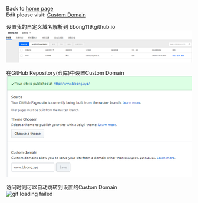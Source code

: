  Back to [home page](README.md)  
 Edit please visit: [Custom Domain](https://github.com/BBong119/bbong119.github.io/blob/master/customDomain.md)
 
  
  设置我的自定义域名解析到 bbong119.github.io  
  <img src="settingDNS.PNG"  alt="Setting DNS" />
    
    
  在GitHub Repository(仓库)中设置Custom Domain  
  ![image loading failed](settingCustomDomain.PNG)  
    
    
  访问时则可以自动跳转到设置的Custom Domain  
  ![gif loading failed](CustomDomain.gif)  
